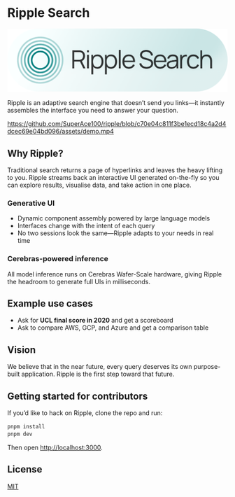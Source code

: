 # Ripple Search

![Ripple Search](./assets/ripple_wide.png)

Ripple is an adaptive search engine that doesn’t send you links—it instantly assembles the interface you need to answer your question.


https://github.com/SuperAce100/ripple/blob/c70e04c811f3be1ecd18c4a2d4dcec69e04bd096/assets/demo.mp4

## Why Ripple?

Traditional search returns a page of hyperlinks and leaves the heavy lifting to you. Ripple streams back an interactive UI generated on-the-fly so you can explore results, visualise data, and take action in one place.

### Generative UI

- Dynamic component assembly powered by large language models
- Interfaces change with the intent of each query
- No two sessions look the same—Ripple adapts to your needs in real time

### Cerebras-powered inference

All model inference runs on Cerebras Wafer-Scale hardware, giving Ripple the headroom to generate full UIs in milliseconds.

## Example use cases

- Ask for **UCL final score in 2020** and get a scoreboard
- Ask to compare AWS, GCP, and Azure and get a comparison table

## Vision

We believe that in the near future, every query deserves its own purpose-built application. Ripple is the first step toward that future.

## Getting started for contributors

If you’d like to hack on Ripple, clone the repo and run:

```bash
pnpm install
pnpm dev
```

Then open <http://localhost:3000>.

## License

[MIT](LICENSE)
